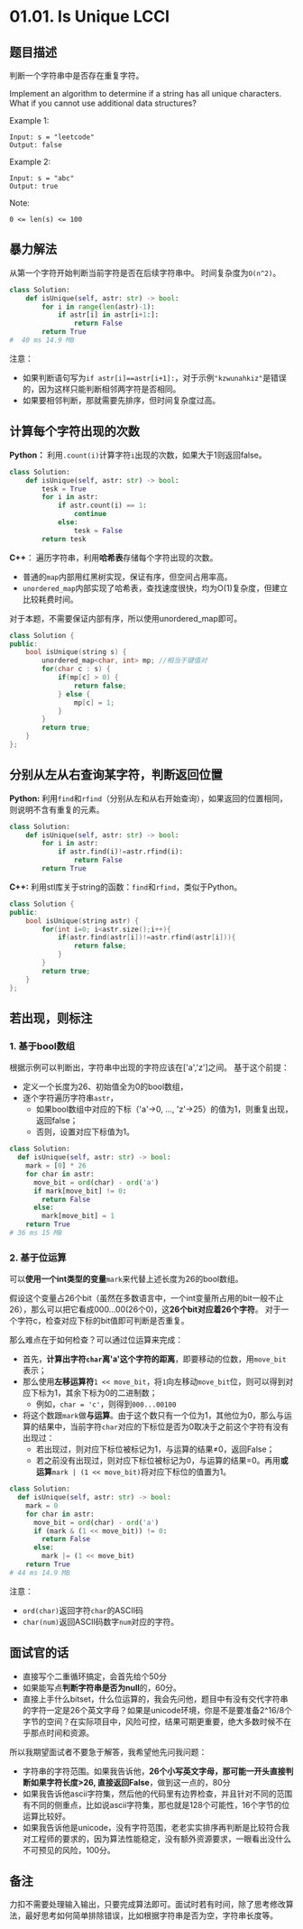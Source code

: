 # 01.01. Is Unique LCCI
## 题目描述
判断一个字符串中是否存在重复字符。

Implement an algorithm to determine if a string has all unique characters. What if you cannot use additional data structures?

Example 1:
```
Input: s = "leetcode"
Output: false
```
Example 2:
```
Input: s = "abc"
Output: true
```

Note:
```
0 <= len(s) <= 100
```

## 暴力解法
从第一个字符开始判断当前字符是否在后续字符串中。
时间复杂度为`O(n^2)`。
```python
class Solution:
    def isUnique(self, astr: str) -> bool:
        for i in range(len(astr)-1):
            if astr[i] in astr[i+1:]:
                return False
        return True
#  40 ms 14.9 MB
```
注意：
- 如果判断语句写为`if astr[i]==astr[i+1]:`，对于示例`"kzwunahkiz"`是错误的，因为这样只能判断相邻两字符是否相同。
- 如果要相邻判断，那就需要先排序，但时间复杂度过高。

## 计算每个字符出现的次数
**Python：**
利用`.count(i)`计算字符`i`出现的次数，如果大于1则返回false。
```python
class Solution:
    def isUnique(self, astr: str) -> bool:
        tesk = True
        for i in astr:
            if astr.count(i) == 1:
                continue
            else:
                tesk = False
        return tesk
```
**C++**：
遍历字符串，利用**哈希表**存储每个字符出现的次数。
- 普通的`map`内部用红黑树实现，保证有序，但空间占用率高。
- `unordered_map`内部实现了哈希表，查找速度很快，均为O(1)复杂度，但建立比较耗费时间。

对于本题，不需要保证内部有序，所以使用unordered_map即可。
```cpp
class Solution {
public:
    bool isUnique(string s) {
        unordered_map<char, int> mp; //相当于键值对
        for(char c : s) {
            if(mp[c] > 0) {
                return false;
            } else {
                mp[c] = 1;
            }
        }
        return true;
    }
};
```

## 分别从左从右查询某字符，判断返回位置
**Python:**
利用`find`和`rfind`（分别从左和从右开始查询），如果返回的位置相同，则说明不含有重复的元素。
```python
class Solution:
    def isUnique(self, astr: str) -> bool:
        for i in astr:
            if astr.find(i)!=astr.rfind(i):
                return False
        return True
```

**C++:** 
利用stl库关于string的函数：`find`和`rfind`，类似于Python。
```cpp
class Solution {
public:
    bool isUnique(string astr) {
        for(int i=0; i<astr.size();i++){
            if(astr.find(astr[i])!=astr.rfind(astr[i])){
                return false;
            }
        }
        return true;
    }
};
```

## 若出现，则标注
### 1. 基于bool数组
根据示例可以判断出，字符串中出现的字符应该在['a','z']之间。
基于这个前提：
- 定义一个长度为26、初始值全为0的bool数组，
- 逐个字符遍历字符串`astr`，
  - 如果bool数组中对应的下标（'a'->0, ..., 'z'->25）的值为1，则重复出现，返回false；
  - 否则，设置对应下标值为1。

```python
class Solution:
  def isUnique(self, astr: str) -> bool:
    mark = [0] * 26
    for char in astr:
      move_bit = ord(char) - ord('a')
      if mark[move_bit] != 0:
        return False
      else:
        mark[move_bit] = 1
    return True
# 36 ms 15 MB
```

### 2. 基于位运算
可以**使用一个int类型的变量**`mark`来代替上述长度为26的bool数组。

假设这个变量占26个bit（虽然在多数语言中，一个int变量所占用的bit一般不止26），那么可以把它看成000...00(26个0)，这**26个bit对应着26个字符**。
对于一个字符c，检查对应下标的bit值即可判断是否重复。

那么难点在于如何检查？可以通过位运算来完成：
- 首先，**计算出字符`char`离'a'这个字符的距离**，即要移动的位数，用`move_bit`表示；
- 那么使用**左移运算符**`1 << move_bit`，将`1`向左移动`move_bit`位，则可以得到对应下标为1，其余下标为0的二进制数；
  - 例如，`char = 'c'`，则得到`000...00100`
- 将这个数跟`mark`做**与运算**。由于这个数只有一个位为1，其他位为0，那么与运算的结果中，当前字符`char`对应的下标位是否为0取决于之前这个字符有没有出现过：
  - 若出现过，则对应下标位被标记为1，与运算的结果≠0，返回False；
  - 若之前没有出现过，则对应下标位被标记为0，与运算的结果=0。再用**或运算**`mark | (1 << move_bit)`将对应下标位的值置为1。

```python
class Solution:
  def isUnique(self, astr: str) -> bool:
    mark = 0
    for char in astr:
      move_bit = ord(char) - ord('a')
      if (mark & (1 << move_bit)) != 0:
        return False
      else:
        mark |= (1 << move_bit)
    return True
# 44 ms	14.9 MB
```
注意：
- `ord(char)`返回字符`char`的ASCII码
- `char(num)`返回ASCII码数字`num`对应的字符。

## 面试官的话
- 直接写个二重循环搞定，会首先给个50分
- 如果能写点**判断字符串是否为null**的，60分。
- 直接上手什么bitset，什么位运算的，我会先问他，题目中有没有交代字符串的字符一定是26个英文字母？如果是unicode环境，你是不是要准备2^16/8个字节的空间？在实际项目中，风险可控，结果可期更重要，绝大多数时候不在乎那点时间和资源。

所以我期望面试者不要急于解答，我希望他先问我问题：

- 字符串的字符范围。如果我告诉他，**26个小写英文字母，那可能一开头直接判断如果字符长度>26, 直接返回False**，做到这一点的，80分
- 如果我告诉他ascii字符集，然后他的代码里有边界检查，并且针对不同的范围有不同的侧重点，比如说ascii字符集，那也就是128个可能性，16个字节的位运算比较好。
- 如果我告诉他是unicode，没有字符范围，老老实实排序再判断是比较符合我对工程师的要求的，因为算法性能稳定，没有额外资源要求，一眼看出没什么不可预见的风险，100分。

## 备注
力扣不需要处理输入输出，只要完成算法即可。面试时若有时间，除了思考修改算法，最好思考如何简单排除错误，比如根据字符串是否为空，字符串长度等。